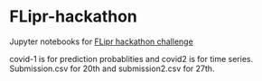 # FLipr-hackathon
Jupyter notebooks for [FLipr hackathon challenge](./Hackathon_4.0_ML_Guidelines.pdf)

covid-1 is for prediction probablities and covid2 is for time series.
Submission.csv for 20th and submission2.csv for 27th.
